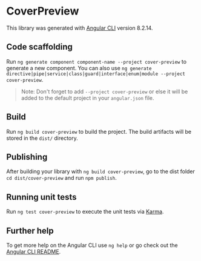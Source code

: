 # CoverPreview

This library was generated with [Angular CLI](https://github.com/angular/angular-cli) version 8.2.14.

## Code scaffolding

Run `ng generate component component-name --project cover-preview` to generate a new component. You can also use `ng generate directive|pipe|service|class|guard|interface|enum|module --project cover-preview`.
> Note: Don't forget to add `--project cover-preview` or else it will be added to the default project in your `angular.json` file. 

## Build

Run `ng build cover-preview` to build the project. The build artifacts will be stored in the `dist/` directory.

## Publishing

After building your library with `ng build cover-preview`, go to the dist folder `cd dist/cover-preview` and run `npm publish`.

## Running unit tests

Run `ng test cover-preview` to execute the unit tests via [Karma](https://karma-runner.github.io).

## Further help

To get more help on the Angular CLI use `ng help` or go check out the [Angular CLI README](https://github.com/angular/angular-cli/blob/master/README.md).
